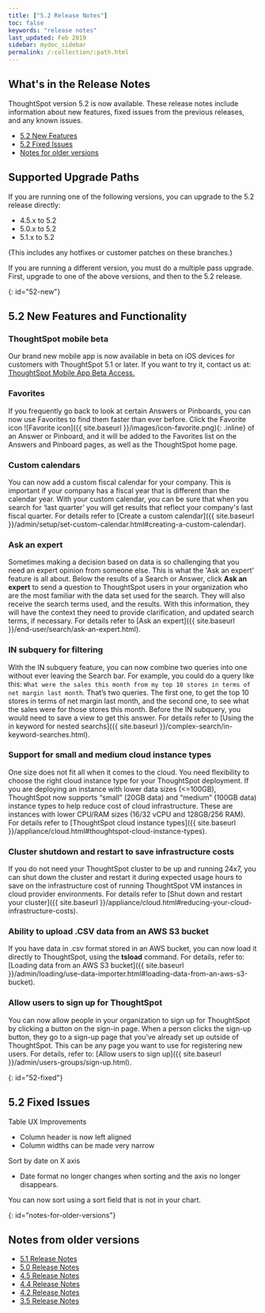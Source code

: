 ```yaml
---
title: ["5.2 Release Notes"]
toc: false
keywords: "release notes"
last_updated: Feb 2019
sidebar: mydoc_sidebar
permalink: /:collection/:path.html
---
```


## What's in the Release Notes

ThoughtSpot version 5.2 is now available. These release notes include information about new features,
fixed issues from the previous releases, and any known issues.

* [5.2 New Features](#52-new)
* [5.2 Fixed Issues](#52-fixed)
* [Notes for older versions](#notes-for-older-versions)

## Supported Upgrade Paths

If you are running one of the following versions, you can upgrade to the 5.2 release
directly:

* 4.5.x to 5.2
* 5.0.x to 5.2
* 5.1.x to 5.2

(This includes any hotfixes or customer patches on these branches.)

If you are running a different version, you must do a multiple pass upgrade.
First, upgrade to one of the above versions, and then to the 5.2 release.

{: id="52-new"}
## 5.2 New Features and Functionality

### ThoughtSpot mobile beta

Our brand new mobile app is now available in beta on iOS devices for customers with ThoughtSpot 5.1 or later. If you want to try it, contact us at: <a href="https://docs.google.com/forms/d/e/1FAIpQLSfs8SyPeXdiL5lpcp8tulPLLoaXbNJcpNgIuFcU6pr34vOx6A/viewform" target="_blank">ThoughtSpot Mobile App Beta Access.</a>

### Favorites

If you frequently go back to look at certain Answers or Pinboards, you can now use Favorites to find them faster than ever before. Click the Favorite icon ![Favorite icon]({{ site.baseurl }}/images/icon-favorite.png){: .inline} of an Answer or Pinboard, and it will be added to the Favorites list on the Answers and Pinboard pages, as well as the ThoughtSpot home page.

### Custom calendars

You can now add a custom fiscal calendar for your company. This is important if your company has a fiscal year that is different than the calendar year. With your custom calendar, you can be sure that when you search for ‘last quarter’ you will get results that reflect your company's last fiscal quarter. For details refer to [Create a custom calendar]({{ site.baseurl }}/admin/setup/set-custom-calendar.html#creating-a-custom-calendar).

### Ask an expert

Sometimes making a decision based on data is so challenging that you need an expert opinion from someone else. This is what the 'Ask an expert' feature is all about. Below the results of a Search or Answer, click **Ask an expert** to send a question to ThoughtSpot users in your organization who are the most familiar with the data set used for the search.  They will also receive the search terms used, and the results. With this information, they will have the context they need to provide clarification, and updated search terms, if necessary. For details refer to [Ask an expert]({{ site.baseurl }}/end-user/search/ask-an-expert.html).

### IN subquery for filtering

With the IN subquery feature, you can now combine two queries into one without ever leaving the Search bar. For example, you could do a query like this: `What were the sales this month from my top 10 stores in terms of net margin last month`. That’s two queries. The first one, to get the top 10 stores in terms of net margin last month, and the second one, to see what the sales were for those stores this month.  Before the IN subquery, you would need to save a view to get this answer. For details refer to [Using the in keyword for nested searchs]({{ site.baseurl }}/complex-search/in-keyword-searches.html).

### Support for small and medium cloud instance types

One size does not fit all when it comes to the cloud. You need flexibility to choose the right cloud instance type for your ThoughtSpot deployment. If you are deploying an instance with lower data sizes (<=100GB), ThoughtSpot now supports “small” (20GB data) and “medium” (100GB data) instance types to help reduce cost of cloud infrastructure. These are instances with lower CPU/RAM sizes (16/32 vCPU and 128GB/256 RAM). For details refer to [ThoughtSpot cloud instance types]({{ site.baseurl }}/appliance/cloud.html#thoughtspot-cloud-instance-types).

### Cluster shutdown and restart to save infrastructure costs

If you do not need your ThoughtSpot cluster to be up and running 24x7, you can shut down the cluster and restart it during expected usage hours to save on the infrastructure cost of running ThoughtSpot VM instances in cloud provider environments. For details refer to [Shut down and restart your cluster]({{ site.baseurl }}/appliance/cloud.html#reducing-your-cloud-infrastructure-costs).

### Ability to upload .CSV data from an AWS S3 bucket

If you have data in .csv format stored in an AWS bucket, you can now load it directly to ThoughtSpot, using the **tsload** command. For details, refer to: [Loading data from an AWS S3 bucket]({{ site.baseurl }}/admin/loading/use-data-importer.html#loading-data-from-an-aws-s3-bucket).

### Allow users to sign up for ThoughtSpot

You can now allow people in your organization to sign up for ThoughtSpot by clicking a button on the sign-in page. When a person clicks the sign-up button, they go to a sign-up page that you’ve already set up outside of ThoughtSpot. This can be any page you want to use for registering new users.
For details, refer to: [Allow users to sign up]({{ site.baseurl }}/admin/users-groups/sign-up.html).

{: id="52-fixed"}
## 5.2 Fixed Issues

Table UX Improvements
* Column header is now left aligned
* Column widths can be made very narrow

Sort by date on X axis
* Date format no longer changes when sorting and the axis no longer disappears.

You can now sort using a sort field that is not in your chart.

{: id="notes-for-older-versions"}
## Notes from older versions

* [5.1 Release Notes](/5.0/pdf/ThoughtSpot_Release_Notes_5.1.pdf)
* [5.0 Release Notes](/5.0/pdf/ThoughtSpot_Release_Notes_5.0.pdf)
* [4.5 Release Notes](/4.5/pdf/ThoughtSpot_Release_Notes_4.5.pdf)
* [4.4 Release Notes](/4.4/pdf/ThoughtSpot_Release_Notes_4.4.pdf)
* [4.2 Release Notes](/4.2/pdf/ThoughtSpot_Release_Notes_4.2.2.pdf)
* [3.5 Release Notes](/3.5/pdf/ThoughtSpot_Release_Notes_3.5.7.pdf)
